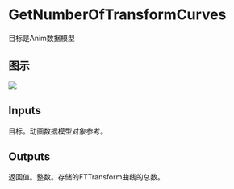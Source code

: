 # GetNumberOfTransformCurves

目标是Anim数据模型

## 图示

![]($-20221218-17535694.png)

## Inputs

目标。动画数据模型对象参考。 

## Outputs

返回值。整数。存储的FTTransform曲线的总数。
